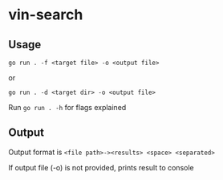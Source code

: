 # vin-search

## Usage

`go run . -f <target file> -o <output file>`

or

`go run . -d <target dir> -o <output file>`

Run `go run . -h` for flags explained

## Output

Output format is `<file path>-><results> <space> <separated>`

If output file (-o) is not provided, prints result to console
